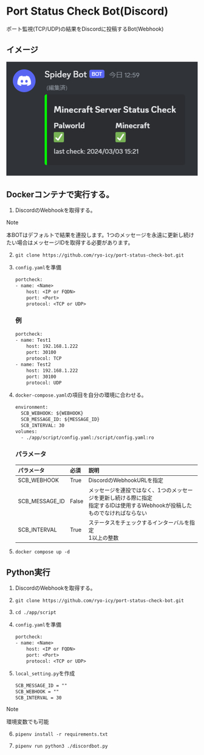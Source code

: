 # Port Status Check Bot(Discord)
ポート監視(TCP/UDP)の結果をDiscordに投稿するBot(Webhook)

## イメージ
![](./doc/img/post_image.png)

## Dockerコンテナで実行する。
1. DiscordのWebhookを取得する。

> [!NOTE]
> 本BOTはデフォルトで結果を連投します。1つのメッセージを永遠に更新し続けたい場合はメッセージIDを取得する必要があります。

2. `git clone https://github.com/ryo-icy/port-status-check-bot.git`

3. `config.yaml`を準備
    ```
    portcheck:
    - name: <Name>
        host: <IP or FQDN>
        port: <Port>
        protocol: <TCP or UDP>
    ```
    ### 例
    ```
    portcheck:
    - name: Test1
        host: 192.168.1.222
        port: 30100
        protocol: TCP
    - name: Test2
        host: 192.168.1.222
        port: 30100
        protocol: UDP
    ```

4. `docker-compose.yaml`の項目を自分の環境に合わせる。
    ```
    environment:
      SCB_WEBHOOK: ${WEBHOOK}
      SCB_MESSAGE_ID: ${MESSAGE_ID}
      SCB_INTERVAL: 30
    volumes:
      - ./app/script/config.yaml:/script/config.yaml:ro
    ```

    ### パラメータ
    | パラメータ | 必須 | 説明 |
    | --- | --- | --- |
    | SCB_WEBHOOK | True | DiscordのWebhookURLを指定 |
    | SCB_MESSAGE_ID | False | メッセージを連投ではなく、1つのメッセージを更新し続ける際に指定<br>指定するIDは使用するWebhookが投稿したものでなければならない |
    | SCB_INTERVAL | True | ステータスをチェックするインターバルを指定<br>1以上の整数 |

5. `docker compose up -d`


## Python実行
1. DiscordのWebhookを取得する。

2. `git clone https://github.com/ryo-icy/port-status-check-bot.git`

3. `cd ./app/script`

4. `config.yaml`を準備
    ```
    portcheck:
    - name: <Name>
        host: <IP or FQDN>
        port: <Port>
        protocol: <TCP or UDP>
    ```

5. `local_setting.py`を作成
    ```
    SCB_MESSAGE_ID = ""
    SCB_WEBHOOK = ""
    SCB_INTERVAL = 30
    ```

> [!NOTE]
> 環境変数でも可能

6. `pipenv install -r requirements.txt`

7. `pipenv run python3 ./discordbot.py`
